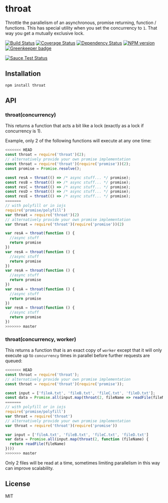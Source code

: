 # throat

Throttle the parallelism of an asynchronous, promise returning, function / functions.  This has special utility when you set the concurrency to `1`.  That way you get a mutually exclusive lock.

[![Build Status](https://img.shields.io/travis/ForbesLindesay/throat/master.svg)](https://travis-ci.org/ForbesLindesay/throat)
[![Coverage Status](https://img.shields.io/coveralls/ForbesLindesay/throat/master.svg?style=flat)](https://coveralls.io/r/ForbesLindesay/throat?branch=master)
[![Dependency Status](https://img.shields.io/david/ForbesLindesay/throat.svg)](https://david-dm.org/ForbesLindesay/throat)
[![NPM version](https://img.shields.io/npm/v/throat.svg)](https://www.npmjs.com/package/throat)
[![Greenkeeper badge](https://badges.greenkeeper.io/ForbesLindesay/throat.svg)](https://greenkeeper.io/)

[![Sauce Test Status](https://saucelabs.com/browser-matrix/throat.svg)](https://saucelabs.com/u/throat)

## Installation

    npm install throat

## API

### throat(concurrency)

This returns a function that acts a bit like a lock (exactly as a lock if concurrency is 1).

Example, only 2 of the following functions will execute at any one time:

```js
<<<<<<< HEAD
const throat = require('throat')(2);
// alternatively provide your own promise implementation
const throat = require('throat')(require('promise'))(2);
const promise = Promise.resolve();

const resA = throat(() => /* async stuff... */ promise);
const resB = throat(() => /* async stuff... */ promise);
const resC = throat(() => /* async stuff... */ promise);
const resD = throat(() => /* async stuff... */ promise);
const resE = throat(() => /* async stuff... */ promise);
=======
// with polyfill or in iojs
require('promise/polyfill')
var throat = require('throat')(2)
// alternatively provide your own promise implementation
var throat = require('throat')(require('promise'))(2)

var resA = throat(function () {
  //async stuff
  return promise
})
var resA = throat(function () {
  //async stuff
  return promise
})
var resA = throat(function () {
  //async stuff
  return promise
})
var resA = throat(function () {
  //async stuff
  return promise
})
var resA = throat(function () {
  //async stuff
  return promise
})
>>>>>>> master
```

### throat(concurrency, worker)

This returns a function that is an exact copy of `worker` except that it will only execute up to `concurrency` times in parallel before further requests are queued:

```js
<<<<<<< HEAD
const throat = require('throat');
// alternatively provide your own promise implementation
const throat = require('throat')(require('promise'));

const input = ['fileA.txt', 'fileB.txt', 'fileC.txt', 'fileD.txt'];
const data = Promise.all(input.map(throat(2, fileName => readFile(fileName))));
=======
// with polyfill or in iojs
require('promise/polyfill')
var throat = require('throat')
// alternatively provide your own promise implementation
var throat = require('throat')(require('promise'))

var input = ['fileA.txt', 'fileB.txt', 'fileC.txt', 'fileD.txt']
var data = Promise.all(input.map(throat(2, function (fileName) {
  return readFile(fileName)
})))
>>>>>>> master
```

Only 2 files will be read at a time, sometimes limiting parallelism in this way can improve scalability.

## License

  MIT
